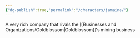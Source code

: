 ```yaml
---
{"dg-publish":true,"permalink":"/characters/jamaine/"}
---
```


A very rich company that rivals the [[Businesses and Organizations/Goldblossom\|Goldblossom]]'s mining business